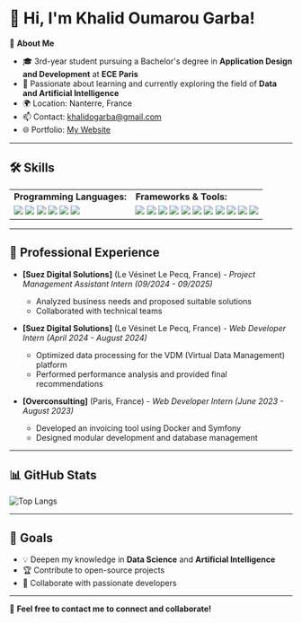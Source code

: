 # 👋 Hi, I'm Khalid Oumarou Garba!  

🎯 **About Me**  
- 🎓 3rd-year student pursuing a Bachelor's degree in **Application Design and Development** at **ECE Paris**  
- 🌱 Passionate about learning and currently exploring the field of **Data and Artificial Intelligence**  
- 🌍 Location: Nanterre, France  
- 📫 Contact: khalidogarba@gmail.com  
- 🌐 Portfolio: [My Website](https://khalid-og-portfolio.netlify.app/)  

---

## 🛠️ Skills  

<table>
  <tr>
    <td><strong>Programming Languages:</strong></td>
    <td><strong>Frameworks & Tools:</strong></td>
  </tr>
  <tr>
    <td>
      <img src="https://img.shields.io/badge/HTML5-E34F26?style=for-the-badge&logo=html5&logoColor=white"/>
      <img src="https://img.shields.io/badge/CSS3-1572B6?style=for-the-badge&logo=css3&logoColor=white"/>
      <img src="https://img.shields.io/badge/JavaScript-F7DF1E?style=for-the-badge&logo=javascript&logoColor=black"/>
      <img src="https://img.shields.io/badge/PHP-777BB4?style=for-the-badge&logo=php&logoColor=white"/>
      <img src="https://img.shields.io/badge/Python-3776AB?style=for-the-badge&logo=python&logoColor=white"/>
      <img src="https://img.shields.io/badge/Java-ED8B00?style=for-the-badge&logo=java&logoColor=white"/>
    </td>
    <td>
      <img src="https://img.shields.io/badge/Symfony-000000?style=for-the-badge&logo=symfony&logoColor=white"/>
      <img src="https://img.shields.io/badge/Git-F05032?style=for-the-badge&logo=git&logoColor=white"/>
      <img src="https://img.shields.io/badge/Node.js-339933?style=for-the-badge&logo=node.js&logoColor=white"/>
      <img src="https://img.shields.io/badge/React-61DAFB?style=for-the-badge&logo=react&logoColor=black"/>
      <img src="https://img.shields.io/badge/Docker-2496ED?style=for-the-badge&logo=docker&logoColor=white"/>
      <img src="https://img.shields.io/badge/Kubernetes-326CE5?style=for-the-badge&logo=kubernetes&logoColor=white"/>
      <img src="https://img.shields.io/badge/Helm-0F1689?style=for-the-badge&logo=helm&logoColor=white"/>
      <img src="https://img.shields.io/badge/MySQL-4479A1?style=for-the-badge&logo=mysql&logoColor=white"/>
      <img src="https://img.shields.io/badge/MongoDB-4EA94B?style=for-the-badge&logo=mongodb&logoColor=white"/>
      <img src="https://img.shields.io/badge/Kafka-231F20?style=for-the-badge&logo=apache-kafka&logoColor=white"/>
      <img src="https://img.shields.io/badge/RabbitMQ-FF6600?style=for-the-badge&logo=rabbitmq&logoColor=white"/>
    </td>
  </tr>
</table>

---

## 🔧 Professional Experience  

- **[Suez Digital Solutions]** (Le Vésinet Le Pecq, France) - *Project Management Assistant Intern (09/2024 - 09/2025)*  
  - Analyzed business needs and proposed suitable solutions  
  - Collaborated with technical teams  

- **[Suez Digital Solutions]** (Le Vésinet Le Pecq, France) - *Web Developer Intern (April 2024 - August 2024)*  
  - Optimized data processing for the VDM (Virtual Data Management) platform  
  - Performed performance analysis and provided final recommendations  

- **[Overconsulting]** (Paris, France) - *Web Developer Intern (June 2023 - August 2023)*  
  - Developed an invoicing tool using Docker and Symfony  
  - Designed modular development and database management  

---

## 📊 GitHub Stats  

![Top Langs](https://github-readme-stats.vercel.app/api/top-langs/?username=Khalid0306&layout=compact&theme=radical)  

---

## 🎯 Goals  

- 💡 Deepen my knowledge in **Data Science** and **Artificial Intelligence**  
- 🏆 Contribute to open-source projects  
- 🤝 Collaborate with passionate developers  

---

🚀 **Feel free to contact me to connect and collaborate!**  
